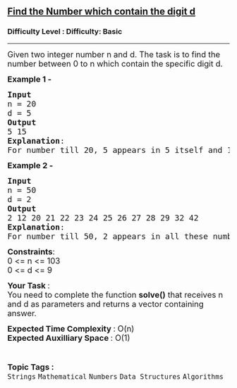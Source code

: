 <h2><a href="https://www.geeksforgeeks.org/problems/find-the-number-which-contain-the-digit-d4144/1?page=10&difficulty=Basic&status=unsolved,attempted&sortBy=accuracy">Find the Number which contain the digit d</a></h2><h3>Difficulty Level : Difficulty: Basic</h3><hr><div class="problems_problem_content__Xm_eO"><p><span style="font-size:18px">Given two integer number n and d. The task is to find the number between 0 to n which contain the specific digit d.</span></p>

<p><strong><span style="font-size:18px">Example 1 -&nbsp;</span></strong></p>

<pre><span style="font-size:18px"><strong>Input</strong>
n = 20
d = 5
<strong>Output</strong>
5 15
<strong>Explanation</strong>:
For number till 20, 5 appears in 5 itself and 15.</span></pre>

<p><strong><span style="font-size:18px">Example 2 -</span></strong></p>

<pre><span style="font-size:18px"><strong>Input</strong>
n = 50
d = 2
<strong>Output</strong>
2 12 20 21 22 23 24 25 26 27 28 29 32 42
<strong>Explanation</strong>:
For number till 50, 2 appears in all these numbers.</span></pre>

<p><span style="font-size:18px"><strong>Constraints</strong>:<br>
0 &lt;= n &lt;= 103<br>
0 &lt;= d &lt;= 9</span></p>

<p><span style="font-size:18px"><strong>Your Task </strong>:<br>
You need to complete the function <strong>solve()</strong><em> </em>that receives n and d as parameters and returns a vector containing answer.</span></p>

<p><span style="font-size:18px"><strong>Expected Time Complexity </strong>: O(n)<br>
<strong>Expected Auxilliary Space </strong>: O(1)</span></p>
</div><br><p><span style=font-size:18px><strong>Topic Tags : </strong><br><code>Strings</code>&nbsp;<code>Mathematical</code>&nbsp;<code>Numbers</code>&nbsp;<code>Data Structures</code>&nbsp;<code>Algorithms</code>&nbsp;